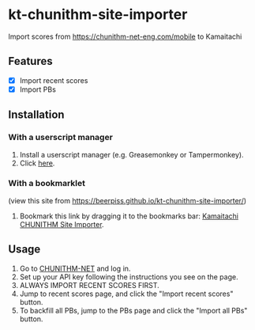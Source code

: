 # kt-chunithm-site-importer

Import scores from https://chunithm-net-eng.com/mobile to Kamaitachi

## Features
- [x] Import recent scores
- [x] Import PBs

## Installation
### With a userscript manager

1. Install a userscript manager (e.g. Greasemonkey or Tampermonkey).
2. Click [here](https://github.com/beerpiss/kt-chunithm-site-importer/raw/trunk/docs/kt-chunithm-site-importer.user.js).

### With a bookmarklet
(view this site from <https://beerpiss.github.io/kt-chunithm-site-importer/>)

1. Bookmark this link by dragging it to the bookmarks bar: [Kamaitachi CHUNITHM Site Importer](javascript:void(function(d){if(d.location.host==='chunithm-net-eng.com')document.body.appendChild(document.createElement('script')).src='https://beerpiss.github.io/kt-chunithm-site-importer/kt-chunithm-site-importer.min.js?t='+Math.floor(Date.now()/60000)})(document);).

## Usage
1. Go to [CHUNITHM-NET](https://chunithm-net-eng.com/mobile) and log in.
2. Set up your API key following the instructions you see on the page.
3. ALWAYS IMPORT RECENT SCORES FIRST.
4. Jump to recent scores page, and click the "Import recent scores" button.
5. To backfill all PBs, jump to the PBs page and click the "Import all PBs" button.
